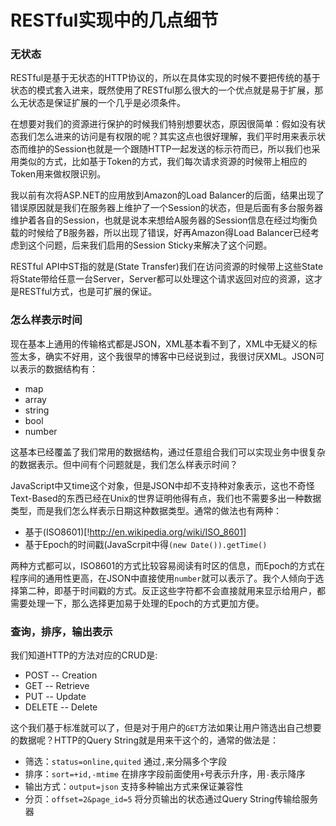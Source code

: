 RESTful实现中的几点细节
=======================

### 无状态

RESTful是基于无状态的HTTP协议的，所以在具体实现的时候不要把传统的基于状态的模式套入进来，既然使用了RESTful那么很大的一个优点就是易于扩展，那么无状态是保证扩展的一个几乎是必须条件。

在想要对我们的资源进行保护的时候我们特别想要状态，原因很简单：假如没有状态我们怎么进来的访问是有权限的呢？其实这点也很好理解，我们平时用来表示状态而维护的Session也就是一个跟随HTTP一起发送的标示符而已，所以我们也采用类似的方式，比如基于Token的方式，我们每次请求资源的时候带上相应的Token用来做权限识别。

我以前有次将ASP.NET的应用放到Amazon的Load Balancer的后面，结果出现了错误原因就是我们在服务器上维护了一个Session的状态，但是后面有多台服务器维护着各自的Session，也就是说本来想给A服务器的Session信息在经过均衡负载的时候给了B服务器，所以出现了错误，好再Amazon得Load Balancer已经考虑到这个问题，后来我们启用的Session Sticky来解决了这个问题。

RESTful API中ST指的就是(State Transfer)我们在访问资源的时候带上这些State将State带给任意一台Server，Server都可以处理这个请求返回对应的资源，这才是RESTful方式，也是可扩展的保证。

### 怎么样表示时间

现在基本上通用的传输格式都是JSON，XML基本看不到了，XML中无疑义的标签太多，确实不好用，这个我很早的博客中已经说到过，我很讨厌XML。JSON可以表示的数据结构有：

- map
- array
- string
- bool
- number

这基本已经覆盖了我们常用的数据结构，通过任意组合我们可以实现业务中很复杂的数据表示。但中间有个问题就是，我们怎么样表示时间？

JavaScript中又time这个对象，但是JSON中却不支持种对象表示，这也不奇怪Text-Based的东西已经在Unix的世界证明他得有点，我们也不需要多出一种数据类型，而是我们怎么样表示日期这种数据类型。通常的做法也有两种：

- 基于(ISO8601)[!http://en.wikipedia.org/wiki/ISO_8601]
- 基于Epoch的时间戳(JavaScrpit中得`(new Date()).getTime()`

两种方式都可以，ISO8601的方式比较容易阅读有时区的信息，而Epoch的方式在程序间的通用性更高，在JSON中直接使用`number`就可以表示了。我个人倾向于选择第二种，即基于时间戳的方式。反正这些字符都不会直接就用来显示给用户，都需要处理一下，那么选择更加易于处理的Epoch的方式更加方便。

### 查询，排序，输出表示

我们知道HTTP的方法对应的CRUD是:

- POST -- Creation
- GET  -- Retrieve
- PUT  -- Update
- DELETE -- Delete

这个我们基于标准就可以了，但是对于用户的`GET`方法如果让用户筛选出自己想要的数据呢？HTTP的Query String就是用来干这个的，通常的做法是：

- 筛选：`status=online,quited` 通过`,`来分隔多个字段
- 排序：`sort=+id,-mtime` 在排序字段前面使用`+`号表示升序，用`-`表示降序
- 输出方式：`output=json` 支持多种输出方式来保证兼容性
- 分页：`offset=2&page_id=5` 将分页输出的状态通过Query String传输给服务器




